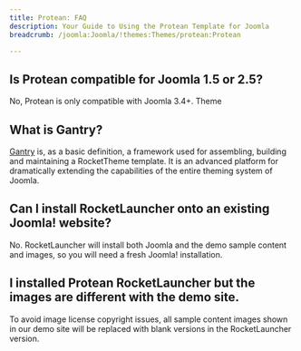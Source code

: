 ```yaml
---
title: Protean: FAQ
description: Your Guide to Using the Protean Template for Joomla
breadcrumb: /joomla:Joomla/!themes:Themes/protean:Protean

---
```


## Is Protean compatible for Joomla 1.5 or 2.5?

No, Protean is only compatible with Joomla 3.4+.
Theme

## What is Gantry?

[Gantry][gantry] is, as a basic definition, a framework used for assembling, building and maintaining a RocketTheme template. It is an advanced platform for dramatically extending the capabilities of the entire theming system of Joomla.

## Can I install RocketLauncher onto an existing Joomla! website?

No. RocketLauncher will install both Joomla and the demo sample content and images, so you will need a fresh Joomla! installation.

## I installed Protean RocketLauncher but the images are different with the demo site.

To avoid image license copyright issues, all sample content images shown in our demo site will be replaced with blank versions in the RocketLauncher version.

[gantry]: http://gantry.org/
[forum]: http://www.rockettheme.com/forum/joomla-template-protean
[roksprocket]: http://www.rockettheme.com/joomla/extensions/roksprocket